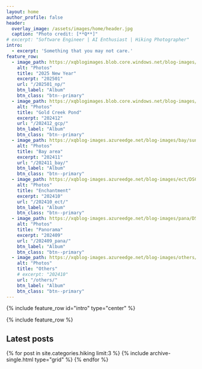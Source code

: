 ```yaml
---
layout: home
author_profile: false
header:
  overlay_image: /assets/images/home/header.jpg
  caption: "Photo credit: [**Q**]"
# excerpt: "Software Engineer | AI Enthusiast | Hiking Photographer"
intro: 
  - excerpt: 'Something that you may not care.'
feature_row:
  - image_path: https://xqblogimages.blob.core.windows.net/blog-images/zion/quality_8/DSC04131.webp
    alt: "Photos"
    title: "2025 New Year"
    excerpt: "202501"
    url: "/202501_np/"
    btn_label: "Album"
    btn_class: "btn--primary"
  - image_path: https://xqblogimages.blob.core.windows.net/blog-images/gcp/DSC00047.webp
    alt: "Photos"
    title: "Gold Creek Pond"
    excerpt: "202412"
    url: "/202412_gcp/"
    btn_label: "Album"
    btn_class: "btn--primary"
  - image_path: https://xqblog-images.azureedge.net/blog-images/bay/sunrise/DSC09937-Enhanced-NR.webp
    alt: "Photos"
    title: "Bay area"
    excerpt: "202411"
    url: "/202411_bay/"
    btn_label: "Album"
    btn_class: "btn--primary"
  - image_path: https://xqblog-images.azureedge.net/blog-images/ect/DSC09843-2.webp
    alt: "Photos"
    title: "Enchantment"
    excerpt: "202410"
    url: "/202410_ect/"
    btn_label: "Album"
    btn_class: "btn--primary"
  - image_path: https://xqblog-images.azureedge.net/blog-images/pana/DSC09473.webp
    alt: "Photos"
    title: "Panorama"
    excerpt: "202409"
    url: "/202409_pana/"
    btn_label: "Album"
    btn_class: "btn--primary"
  - image_path: https://xqblog-images.azureedge.net/blog-images/others/DSC09012-Enhanced-NR.webp
    alt: "Photos"
    title: "Others"
    # excerpt: "202410"
    url: "/others/"
    btn_label: "Album"
    btn_class: "btn--primary"
---
```


{% include feature_row id="intro" type="center" %}

{% include feature_row %}

<div class="latest-posts">
  <h2>Latest posts</h2>
  {% for post in site.categories.hiking limit:3 %}
    {% include archive-single.html type="grid" %}
  {% endfor %}
</div>